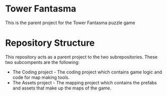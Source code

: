 # Tower Fantasma
This is the parent project for the Tower Fantasma puzzle game

# Repository Structure
This repository acts as a parent project to the two subrepositories. These two subcompents are the following:
  * The Coding project - The coding project which contains game logic and code for map making tools.
  * The Assets project - The mapping project which contains the prefabs and assets that make up the maps of the game.

